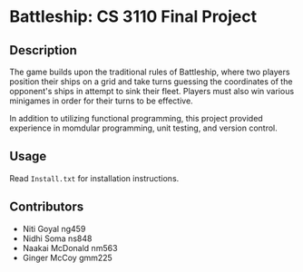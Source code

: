 # Battleship: CS 3110 Final Project

## Description
  The game builds upon the traditional rules of Battleship, where two players position their 
  ships on a grid and take turns guessing the coordinates of the opponent's 
  ships in attempt to sink their fleet. Players must also win various minigames in order for their
  turns to be effective.

  In addition to utilizing functional programming, this project provided experience in momdular programming, 
  unit testing, and version control.

## Usage
  Read `Install.txt` for installation instructions.

## Contributors
- Niti Goyal ng459
- Nidhi Soma ns848
- Naakai McDonald nm563
- Ginger McCoy gmm225

